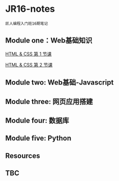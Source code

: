 # JR16-notes

`匠人编程入门班16期笔记`

## Module one：Web基础知识

[HTML & CSS 第 1 节课](HTML&CSS_1.md)

[HTML & CSS 第 2 节课](HTML&CSS_2.md)

## Module two: Web基础-Javascript


## Module three: 网页应用搭建


## Module four: 数据库


## Module five: Python


## Resources
## TBC
